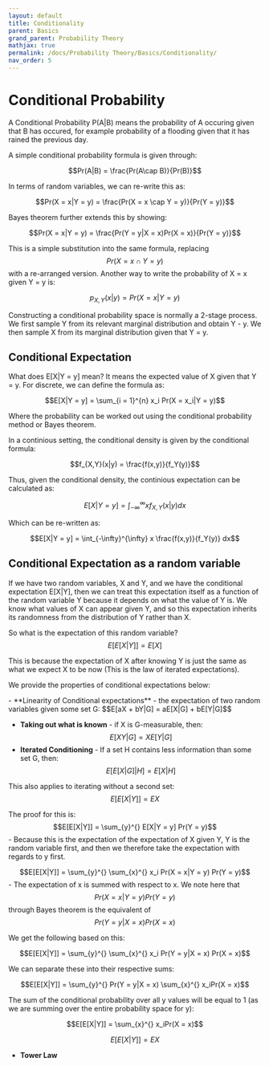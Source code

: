 ```yaml
---
layout: default
title: Conditionality
parent: Basics
grand_parent: Probability Theory
mathjax: true
permalink: /docs/Probability Theory/Basics/Conditionality/
nav_order: 5
---
```

# Conditional Probability
A Conditional Probability P(A|B) means the probability of A occuring given that B has occured, for example probability of a flooding given that it has rained the previous day.

<div class="code-example" markdown="1">
A simple conditional probability formula is given through:

$$Pr(A|B) = \frac{Pr(A\cap B)}{Pr(B)}$$

In terms of random variables, we can re-write this as:

$$Pr(X = x|Y = y) = \frac{Pr(X = x \cap Y = y)}{Pr(Y = y)}$$

Bayes theorem further extends this by showing:

$$Pr(X = x|Y = y) = \frac{Pr(Y = y|X = x)Pr(X = x)}{Pr(Y = y)}$$

This is a simple substitution into the same formula, replacing $$Pr(X = x \cap Y = y)$$ with a re-arranged version.
Another way to write the probability of X = x given Y = y is:

$$p_{X,Y}(x|y) = Pr(X = x| Y = y)$$
</div>

Constructing a conditional probability space is normally a 2-stage process. We first sample Y from its relevant marginal distribution and obtain Y - y. We then sample X from its marginal distribution given that Y = y.

## Conditional Expectation
What does E[X|Y = y] mean? It means the expected value of X given that Y = y. For discrete, we can define the formula as:

$$E[X|Y = y] = \sum_{i = 1}^{n} x_i Pr(X = x_i|Y = y)$$

Where the probability can be worked out using the conditional probability method or Bayes theorem.

In a continious setting, the conditional density is given by the conditional formula:

$$f_{X,Y}(x|y) = \frac{f(x,y)}{f_Y(y)}$$

Thus, given the conditional density, the continious expectation can be calculated as:

$$E[X|Y = y] = \int_{-\infty}^{\infty} x f_{X,Y}(x|y) dx$$

Which can be re-written as:

$$E[X|Y = y] = \int_{-\infty}^{\infty} x \frac{f(x,y)}{f_Y(y)} dx$$

## Conditional Expectation as a random variable
If we have two random variables, X and Y, and we have the conditional expectation E[X|Y], then we can treat this expectation itself as a function of the random variable Y because it depends on what the value of Y is. We know what values of X can appear given Y, and so this expectation inherits its randomness from the distribution of Y rather than X.

So what is the expectation of this random variable?
$$
E[E[X|Y]] = E[X]
$$

This is because the expectation of X after knowing Y is just the same as what we expect X to be now (This is the law of iterated expectations).

We provide the properties of conditional expectations below:

<div class="code-example" markdown="1">
- **Linearity of Conditional expectations** - the expectation of two random variables given some set G:
  $$E[aX + bY|G] = aE[X|G] + bE[Y|G]$$

- **Taking out what is known** -  if X is G-measurable, then:
$$E[XY|G] = XE[Y|G]$$
- **Iterated Conditioning** - If a set H contains less information than some set G, then:
$$E[E[X|G]|H] = E[X|H]$$

This also applies to iterating without a second set:
$$E[E[X|Y]] = EX$$

The proof for this is:
$$E[E[X|Y]] = \sum_{y}^{} E[X|Y = y] Pr(Y = y)$$ - Because this is the expectation of the expectation of X given Y, Y is the random variable first, and then we therefore take the expectation with regards to y first. 

$$E[E[X|Y]] = \sum_{y}^{} \sum_{x}^{} x_i Pr(X = x|Y = y) Pr(Y = y)$$ - The expectation of x is summed with respect to x. We note here that $$Pr(X = x|Y = y) Pr(Y = y)$$ through Bayes theorem is the equivalent of  $$Pr(Y = y|X = x) Pr(X = x)$$

We get the following based on this:

$$E[E[X|Y]] = \sum_{y}^{} \sum_{x}^{} x_i Pr(Y = y|X = x) Pr(X = x)$$ 

We can separate these into their respective sums:

$$E[E[X|Y]] = \sum_{y}^{} Pr(Y = y|X = x) \sum_{x}^{} x_iPr(X = x)$$ 

The sum of the conditional probability over all y values will be equal to 1 (as we are summing over the entire probability space for y):

$$E[E[X|Y]] = \sum_{x}^{} x_iPr(X = x)$$

$$E[E[X|Y]] = EX $$

- **Tower Law**
</div>

